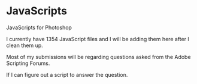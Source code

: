 JavaScripts
===========

JavaScripts for Photoshop

I currently have 1354 JavaScript files and I will be adding them here after I clean them up.

Most of my submissions will be regarding questions asked from the Adobe Scripting Forums.

If I can figure out a script to answer the question.
